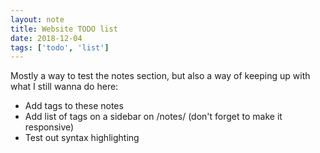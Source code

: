 ```yaml
---
layout: note
title: Website TODO list
date: 2018-12-04
tags: ['todo', 'list']
---
```


Mostly a way to test the notes section, but also a way of keeping up with what I still wanna do here:

* Add tags to these notes
* Add list of tags on a sidebar on /notes/ (don't forget to make it responsive)
* Test out syntax highlighting